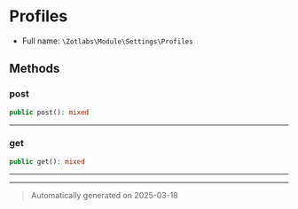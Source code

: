 
# Profiles





* Full name: `\Zotlabs\Module\Settings\Profiles`




## Methods


### post



```php
public post(): mixed
```












***

### get



```php
public get(): mixed
```












***


***
> Automatically generated on 2025-03-18
